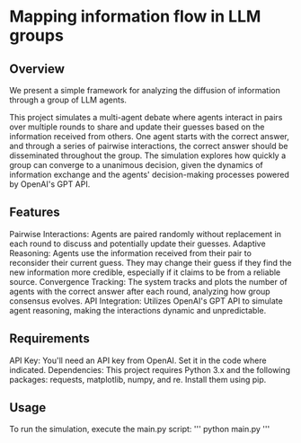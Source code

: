 # Mapping information flow in LLM groups
## Overview
We present a simple framework for analyzing the diffusion of information through a group of LLM agents. 

This project simulates a multi-agent debate where agents interact in pairs over multiple rounds to share and update their guesses based on the information received from others. One agent starts with the correct answer, and through a series of pairwise interactions, the correct answer should be disseminated throughout the group. The simulation explores how quickly a group can converge to a unanimous decision, given the dynamics of information exchange and the agents' decision-making processes powered by OpenAI's GPT API.

## Features
Pairwise Interactions: Agents are paired randomly without replacement in each round to discuss and potentially update their guesses.
Adaptive Reasoning: Agents use the information received from their pair to reconsider their current guess. They may change their guess if they find the new information more credible, especially if it claims to be from a reliable source.
Convergence Tracking: The system tracks and plots the number of agents with the correct answer after each round, analyzing how group consensus evolves.
API Integration: Utilizes OpenAI's GPT API to simulate agent reasoning, making the interactions dynamic and unpredictable.

## Requirements
API Key: You'll need an API key from OpenAI. Set it in the code where indicated.
Dependencies: This project requires Python 3.x and the following packages: requests, matplotlib, numpy, and re. Install them using pip.

## Usage
To run the simulation, execute the main.py script:
'''
python main.py
'''

